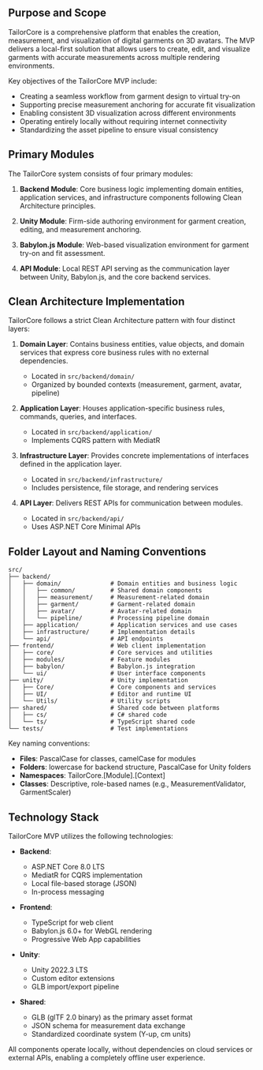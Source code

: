 ## Purpose and Scope

TailorCore is a comprehensive platform that enables the creation, measurement, and visualization of digital garments on 3D avatars. The MVP delivers a local-first solution that allows users to create, edit, and visualize garments with accurate measurements across multiple rendering environments.

Key objectives of the TailorCore MVP include:

- Creating a seamless workflow from garment design to virtual try-on
- Supporting precise measurement anchoring for accurate fit visualization
- Enabling consistent 3D visualization across different environments
- Operating entirely locally without requiring internet connectivity
- Standardizing the asset pipeline to ensure visual consistency

## Primary Modules

The TailorCore system consists of four primary modules:

1. **Backend Module**: Core business logic implementing domain entities, application services, and infrastructure components following Clean Architecture principles.
    
2. **Unity Module**: Firm-side authoring environment for garment creation, editing, and measurement anchoring.
    
3. **Babylon.js Module**: Web-based visualization environment for garment try-on and fit assessment.
    
4. **API Module**: Local REST API serving as the communication layer between Unity, Babylon.js, and the core backend services.
    

## Clean Architecture Implementation

TailorCore follows a strict Clean Architecture pattern with four distinct layers:

1. **Domain Layer**: Contains business entities, value objects, and domain services that express core business rules with no external dependencies.
    
    - Located in `src/backend/domain/`
    - Organized by bounded contexts (measurement, garment, avatar, pipeline)
2. **Application Layer**: Houses application-specific business rules, commands, queries, and interfaces.
    
    - Located in `src/backend/application/`
    - Implements CQRS pattern with MediatR
3. **Infrastructure Layer**: Provides concrete implementations of interfaces defined in the application layer.
    
    - Located in `src/backend/infrastructure/`
    - Includes persistence, file storage, and rendering services
4. **API Layer**: Delivers REST APIs for communication between modules.
    
    - Located in `src/backend/api/`
    - Uses ASP.NET Core Minimal APIs

## Folder Layout and Naming Conventions

```
src/
├── backend/
│   ├── domain/              # Domain entities and business logic
│   │   ├── common/          # Shared domain components
│   │   ├── measurement/     # Measurement-related domain
│   │   ├── garment/         # Garment-related domain
│   │   ├── avatar/          # Avatar-related domain
│   │   └── pipeline/        # Processing pipeline domain
│   ├── application/         # Application services and use cases
│   ├── infrastructure/      # Implementation details
│   └── api/                 # API endpoints
├── frontend/                # Web client implementation
│   ├── core/                # Core services and utilities
│   ├── modules/             # Feature modules
│   ├── babylon/             # Babylon.js integration
│   └── ui/                  # User interface components
├── unity/                   # Unity implementation
│   ├── Core/                # Core components and services
│   ├── UI/                  # Editor and runtime UI
│   └── Utils/               # Utility scripts
├── shared/                  # Shared code between platforms
│   ├── cs/                  # C# shared code
│   └── ts/                  # TypeScript shared code
└── tests/                   # Test implementations
```

Key naming conventions:

- **Files**: PascalCase for classes, camelCase for modules
- **Folders**: lowercase for backend structure, PascalCase for Unity folders
- **Namespaces**: TailorCore.[Module].[Context]
- **Classes**: Descriptive, role-based names (e.g., MeasurementValidator, GarmentScaler)

## Technology Stack

TailorCore MVP utilizes the following technologies:

- **Backend**:
    
    - ASP.NET Core 8.0 LTS
    - MediatR for CQRS implementation
    - Local file-based storage (JSON)
    - In-process messaging
- **Frontend**:
    
    - TypeScript for web client
    - Babylon.js 6.0+ for WebGL rendering
    - Progressive Web App capabilities
- **Unity**:
    
    - Unity 2022.3 LTS
    - Custom editor extensions
    - GLB import/export pipeline
- **Shared**:
    
    - GLB (glTF 2.0 binary) as the primary asset format
    - JSON schema for measurement data exchange
    - Standardized coordinate system (Y-up, cm units)

All components operate locally, without dependencies on cloud services or external APIs, enabling a completely offline user experience.